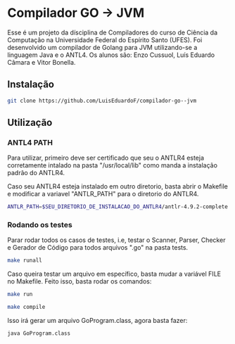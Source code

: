 # Compilador GO -> JVM

Esse é um projeto da dísciplina de Compiladores do curso de Ciência da Computação na Universidade Federal do Espírito Santo (UFES). Foi desenvolvido um compilador de Golang para JVM utilizando-se a linguagem Java e o ANTL4. Os alunos são: Enzo Cussuol, Luís Eduardo Câmara e Vitor Bonella.

## Instalação

```sh
git clone https://github.com/LuisEduardoF/compilador-go--jvm
```

## Utilização

### ANTL4 PATH
Para utilizar, primeiro deve ser certificado que seu o ANTLR4 esteja corretamente intalado na pasta "/usr/local/lib" como manda a instalação padrão do ANTLR4.

Caso seu ANTLR4 esteja instalado em outro diretorio, basta abrir o Makefile e modificar a variavel "ANTLR_PATH" para o diretorio do ANTLR4.

```sh
ANTLR_PATH=$SEU_DIRETORIO_DE_INSTALACAO_DO_ANTLR4/antlr-4.9.2-complete.jar
```
### Rodando os testes

Parar rodar todos os casos de testes, i.e, testar o Scanner, Parser, Checker e Gerador de Código para todos arquivos ".go" na pasta tests.

```sh
make runall
```

Caso queira testar um arquivo em específico, basta mudar a variável FILE no Makefile. Feito isso, basta rodar os comandos:

```sh
make run
```

```sh
make compile
```

Isso irá gerar um arquivo GoProgram.class, agora basta fazer:

```sh
java GoProgram.class
```
